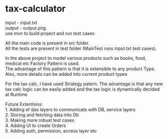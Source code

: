 # tax-calculator
Input - input.txt <br/>
output - output.png <br/>
use mvn to build project and run test cases

All the main code is present in src folder.<br/>
All the tests are present in test folder (MainTest runs input.txt test cases).<br/>

In the above project to model various products such as books, food, medical etc Factory Pattern
is used. <br/> The advantage of this pattern is that it is extensible to any product Type. Also,
more details can be added into current product types

For the tax calc, I have used Strategy patern. The advantage is that any new tax calc logic
can be easily added and the tax logic is dynamically decided at Runtime


Future Extentions:<br/>
    1. Adding of dao layers to communicate with DB, service layers<br/>
    2. Storing and fetching data into Db<br/>
    3. Making more robust test cases<br/>
    4. Adding UI to create Orders<br/>
    5. Adding auth, permission, access layer etc<br/>

